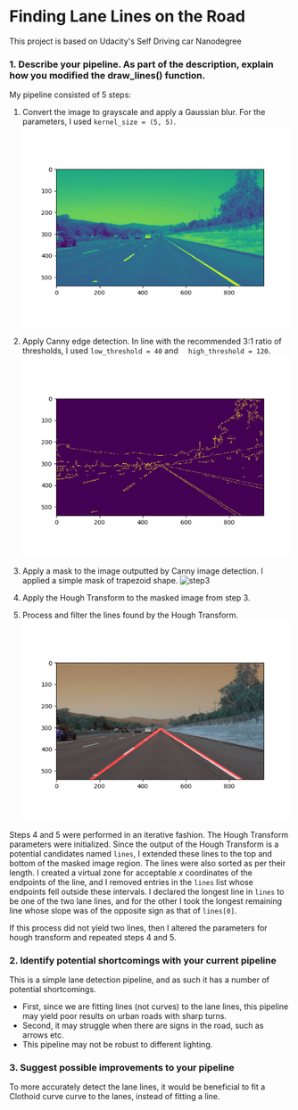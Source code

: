 # **Finding Lane Lines on the Road**

This project is based on Udacity's Self Driving car Nanodegree

### 1. Describe your pipeline. As part of the description, explain how you modified the draw_lines() function.

My pipeline consisted of 5 steps:

1. Convert the image to grayscale and apply a Gaussian blur.  For the parameters, I used `kernel_size = (5, 5)`.
![step1](./output_images/figure_2.png "Step 1: Apply Gaussian blur")

2. Apply Canny edge detection.  In line with the recommended 3:1 ratio of thresholds, I used `low_threshold = 40` and `  high_threshold = 120`.
![step2](./output_images/figure_3.png "Step 2: Apply Canny edge detection")

3. Apply a mask to the image outputted by Canny image detection.  I applied a simple mask of trapezoid shape. 
![step3](./output_images/figure_4.png.png "Step 3: Apply a mask")

4. Apply the Hough Transform to the masked image from step 3. 

5. Process and filter the lines found by the Hough Transform.
![step5](./output_images/figure_5.png "Step 5: Filter, process, and select edges")

Steps 4 and 5 were performed in an iterative fashion. The Hough Transform parameters were initialized. Since the output of the Hough Transform is a potential candidates  named `lines`, I extended these lines to the top and bottom of the masked image region. The lines were also sorted as per their length. I created a virtual zone for acceptable *x* coordinates of the endpoints of the line, and I removed entries in the `lines` list whose endpoints fell outside these intervals.  I declared the longest line in `lines` to be one of the two lane lines, and for the other I took the longest remaining line whose slope was of the opposite sign as that of `lines[0]`.

If this process did not yield two lines, then I altered the parameters for hough transform and repeated steps 4 and 5.



### 2. Identify potential shortcomings with your current pipeline

This is a simple lane detection pipeline, and as such it has a number of potential shortcomings.

* First, since we are fitting lines (not curves) to the lane lines, this pipeline may yield poor results on urban roads with sharp turns. 
* Second, it may struggle when there are signs in the road, such as arrows etc. 
* This pipeline may not be robust to different lighting.



### 3. Suggest possible improvements to your pipeline

To more accurately detect the lane lines, it would be beneficial to fit a Clothoid curve curve to the lanes, instead of fitting a line.
